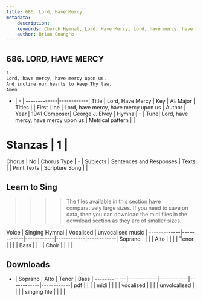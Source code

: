 ```yaml
---
title: 686. Lord, Have Mercy
metadata:
    description: 
    keywords: Church Hymnal, Lord, Have Mercy, Lord, have mercy, have mercy upon us, 
    author: Brian Onang'o
---
```



## 686. LORD, HAVE MERCY

```txt
1.
Lord, have mercy, have mercy upon us, 
And incline our hearts to keep Thy law. 
Amen
```

- |   -  |
-------------|------------|
Title | Lord, Have Mercy |
Key | A♭ Major |
Titles |  |
First Line | Lord, have mercy, have mercy upon us |
Author | 
Year | 1941
Composer| George J. Elvey |
Hymnal|  - |
Tune| Lord, have mercy, have mercy upon us |
Metrical pattern | |
# Stanzas | 1 |
Chorus | No |
Chorus Type | - |
Subjects | Sentences and Responses |
Texts |  |
Print Texts | 
Scripture Song |  |
  
## Learn to Sing

>>>> The files available in this section have comparatively large sizes. If you need to save on data, then you can download the midi files in the download section as they are of smaller sizes.

Voice |  Singing Hymnal | Vocalised | unvocalised music |
-------------|------------|------------|------------|------------|
Soprano | | | |
Alto | | | |
Tenor | | | |
Bass | | | |
Choir | | | |

## Downloads

- |  Soprano | Alto | Tenor | Bass |
-------------|------------|------------|------------|------------|
pdf | | | |
midi | | | |
vocalised | | | |
unvolcalised | | | |
singing file | | | |
  